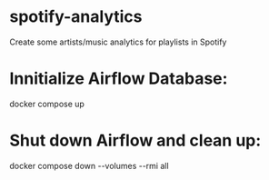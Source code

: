 # spotify-analytics
Create some artists/music analytics for playlists in Spotify

# Innitialize Airflow Database:
docker compose up

# Shut down Airflow and clean up:
docker compose down --volumes --rmi all

